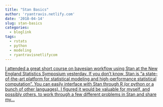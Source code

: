 ```yaml
---
title: "Stan Basics"
author: 'ryantravis.netlify.com'
date: '2018-04-14'
slug: stan-basics
categories:
  - bloglink
tags:
  - rstats
  - python
  - modeling
  - ryantravisnetlifycom
---
```


[I attended a great short course on bayesian workflow using Stan at the New England Statistics Symposium yesterday. If you don’t know, Stan is “a state-of-the-art platform for statistical modeling and high-performance statistical computation”. You can easily interface with Stan through R (or python or a bunch of other languages). I figured it would be valuable for myself, and possibly others, to work through a few different problems in Stan and share my...<click to read more>](http://ryantravis.netlify.com/post/stan-basics/)

